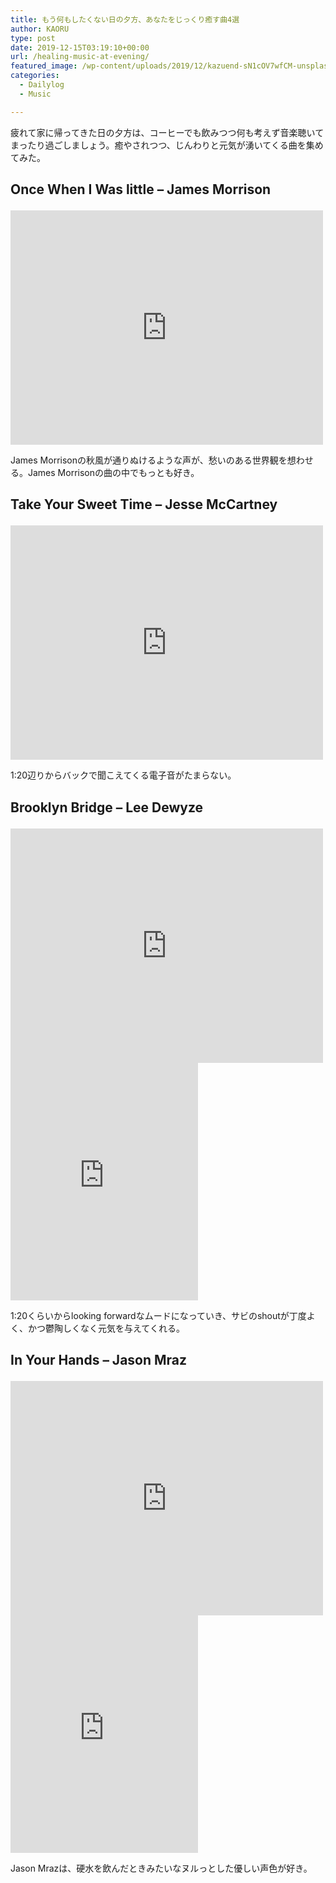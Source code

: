 ```yaml
---
title: もう何もしたくない日の夕方、あなたをじっくり癒す曲4選
author: KAORU
type: post
date: 2019-12-15T03:19:10+00:00
url: /healing-music-at-evening/
featured_image: /wp-content/uploads/2019/12/kazuend-sN1cOV7wfCM-unsplash-825x510.jpg
categories:
  - Dailylog
  - Music

---
```

疲れて家に帰ってきた日の夕方は、コーヒーでも飲みつつ何も考えず音楽聴いてまったり過ごしましょう。癒やされつつ、じんわりと元気が湧いてくる曲を集めてみた。

## Once When I Was little &#8211; James Morrison<figure class="wp-block-embed-youtube wp-block-embed is-type-video is-provider-youtube wp-embed-aspect-4-3 wp-has-aspect-ratio">

<div class="wp-block-embed__wrapper">
  <iframe title="James Morrison - Once When I Was little" width="500" height="375" src="https://www.youtube.com/embed/o1nlh9NhavI?feature=oembed" frameborder="0" allow="accelerometer; autoplay; encrypted-media; gyroscope; picture-in-picture" allowfullscreen></iframe>
</div></figure> 

James Morrisonの秋風が通りぬけるような声が、愁いのある世界観を想わせる。James Morrisonの曲の中でもっとも好き。

## Take Your Sweet Time &#8211; Jesse McCartney<figure class="wp-block-embed-youtube wp-block-embed is-type-video is-provider-youtube wp-embed-aspect-4-3 wp-has-aspect-ratio">

<div class="wp-block-embed__wrapper">
  <iframe title="Jesse McCartney - Take Your Sweet Time" width="500" height="375" src="https://www.youtube.com/embed/f9uuZR4UJaA?feature=oembed" frameborder="0" allow="accelerometer; autoplay; encrypted-media; gyroscope; picture-in-picture" allowfullscreen></iframe>
</div></figure> 

1:20辺りからバックで聞こえてくる電子音がたまらない。

## Brooklyn Bridge &#8211; Lee Dewyze<figure class="wp-block-embed-youtube wp-block-embed is-type-video is-provider-youtube wp-embed-aspect-4-3 wp-has-aspect-ratio">

<div class="wp-block-embed__wrapper">
  <iframe title="Brooklyn Bridge - Lee Dewyze" width="500" height="375" src="https://www.youtube.com/embed/M72b6pV_qnw?feature=oembed" frameborder="0" allow="accelerometer; autoplay; encrypted-media; gyroscope; picture-in-picture" allowfullscreen></iframe>
</div></figure> 

<iframe src="https://open.spotify.com/embed/track/1Tj3Co3tZSR88hv9q0znGN" width="300" height="380" frameborder="0" allowtransparency="true" allow="encrypted-media"></iframe> 

1:20くらいからlooking forwardなムードになっていき、サビのshoutが丁度よく、かつ鬱陶しくなく元気を与えてくれる。

## In Your Hands &#8211; Jason Mraz<figure class="wp-block-embed-youtube wp-block-embed is-type-video is-provider-youtube wp-embed-aspect-4-3 wp-has-aspect-ratio">

<div class="wp-block-embed__wrapper">
  <iframe title="In Your Hands- Jason Mraz (Album version) NEW" width="500" height="375" src="https://www.youtube.com/embed/_OSI0bOOdXo?feature=oembed" frameborder="0" allow="accelerometer; autoplay; encrypted-media; gyroscope; picture-in-picture" allowfullscreen></iframe>
</div></figure> 

<iframe src="https://open.spotify.com/embed/track/7kzMRQciSdCPOE0N6GXBXK" width="300" height="380" frameborder="0" allowtransparency="true" allow="encrypted-media"></iframe> 

Jason Mrazは、硬水を飲んだときみたいなヌルっとした優しい声色が好き。